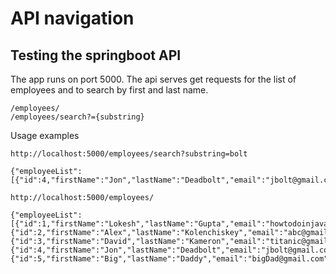 # API navigation

## Testing the springboot API

The app runs on port 5000. The api serves get requests for the list of employees and to search by first and last name.

```
/employees/
/employees/search?={substring}
```
Usage examples

```
http://localhost:5000/employees/search?substring=bolt

{"employeeList":[{"id":4,"firstName":"Jon","lastName":"Deadbolt","email":"jbolt@gmail.com"}]}
```

```
http://localhost:5000/employees/

{"employeeList":[{"id":1,"firstName":"Lokesh","lastName":"Gupta","email":"howtodoinjava@gmail.com"},{"id":2,"firstName":"Alex","lastName":"Kolenchiskey","email":"abc@gmail.com"},{"id":3,"firstName":"David","lastName":"Kameron","email":"titanic@gmail.com"},{"id":4,"firstName":"Jon","lastName":"Deadbolt","email":"jbolt@gmail.com"},{"id":5,"firstName":"Big","lastName":"Daddy","email":"bigDad@gmail.com"}]}
```

